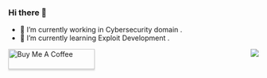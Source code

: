### Hi there 👋

- 🔭 I’m currently working in Cybersecurity domain .
- 🌱 I’m currently learning Exploit Development .




<img align="right" src="https://github-readme-stats.vercel.app/api?username=sh377c0d3&count_private=true&show_icons=true">

<a href="https://www.buymeacoffee.com/sh377c0d3" target="_blank"><img src="https://www.buymeacoffee.com/assets/img/custom_images/orange_img.png" alt="Buy Me A Coffee" style="height: 41px !important;width: 174px !important;box-shadow: 0px 3px 2px 0px rgba(190, 190, 190, 0.5) !important;-webkit-box-shadow: 0px 3px 2px 0px rgba(190, 190, 190, 0.5) !important;" ></a>

